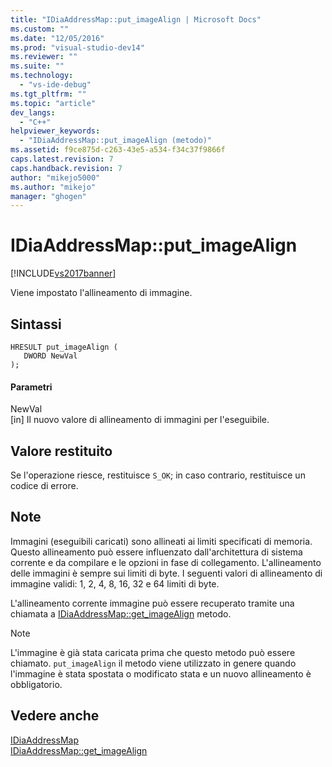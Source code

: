 ```yaml
---
title: "IDiaAddressMap::put_imageAlign | Microsoft Docs"
ms.custom: ""
ms.date: "12/05/2016"
ms.prod: "visual-studio-dev14"
ms.reviewer: ""
ms.suite: ""
ms.technology: 
  - "vs-ide-debug"
ms.tgt_pltfrm: ""
ms.topic: "article"
dev_langs: 
  - "C++"
helpviewer_keywords: 
  - "IDiaAddressMap::put_imageAlign (metodo)"
ms.assetid: f9ce875d-c263-43e5-a534-f34c37f9866f
caps.latest.revision: 7
caps.handback.revision: 7
author: "mikejo5000"
ms.author: "mikejo"
manager: "ghogen"
---
```

# IDiaAddressMap::put_imageAlign
[!INCLUDE[vs2017banner](../../code-quality/includes/vs2017banner.md)]

Viene impostato l'allineamento di immagine.  
  
## Sintassi  
  
```cpp#  
HRESULT put_imageAlign (   
   DWORD NewVal  
);  
```  
  
#### Parametri  
 NewVal  
 \[in\]  Il nuovo valore di allineamento di immagini per l'eseguibile.  
  
## Valore restituito  
 Se l'operazione riesce, restituisce `S_OK`; in caso contrario, restituisce un codice di errore.  
  
## Note  
 Immagini \(eseguibili caricati\) sono allineati ai limiti specificati di memoria.  Questo allineamento può essere influenzato dall'architettura di sistema corrente e da compilare e le opzioni in fase di collegamento.  L'allineamento delle immagini è sempre sui limiti di byte.  I seguenti valori di allineamento di immagine validi: 1, 2, 4, 8, 16, 32 e 64 limiti di byte.  
  
 L'allineamento corrente immagine può essere recuperato tramite una chiamata a [IDiaAddressMap::get\_imageAlign](../../debugger/debug-interface-access/idiaaddressmap-get-imagealign.md) metodo.  
  
> [!NOTE]
>  L'immagine è già stata caricata prima che questo metodo può essere chiamato.  `put_imageAlign` il metodo viene utilizzato in genere quando l'immagine è stata spostata o modificato stata e un nuovo allineamento è obbligatorio.  
  
## Vedere anche  
 [IDiaAddressMap](../../debugger/debug-interface-access/idiaaddressmap.md)   
 [IDiaAddressMap::get\_imageAlign](../../debugger/debug-interface-access/idiaaddressmap-get-imagealign.md)